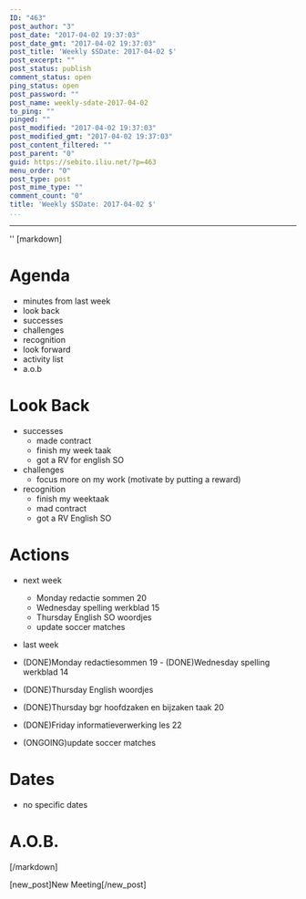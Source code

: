 ```yaml
---
ID: "463"
post_author: "3"
post_date: "2017-04-02 19:37:03"
post_date_gmt: "2017-04-02 19:37:03"
post_title: 'Weekly $SDate: 2017-04-02 $'
post_excerpt: ""
post_status: publish
comment_status: open
ping_status: open
post_password: ""
post_name: weekly-sdate-2017-04-02
to_ping: ""
pinged: ""
post_modified: "2017-04-02 19:37:03"
post_modified_gmt: "2017-04-02 19:37:03"
post_content_filtered: ""
post_parent: "0"
guid: https://sebito.iliu.net/?p=463
menu_order: "0"
post_type: post
post_mime_type: ""
comment_count: "0"
title: 'Weekly $SDate: 2017-04-02 $'
...
```

---

''
[markdown]
# Agenda

- minutes from last week
- look back
- successes
- challenges
- recognition
- look forward
- activity list
- a.o.b

# Look Back

- successes
  - made contract 
  - finish my week taak
  - got a RV for english SO
- challenges
  - focus more on my work (motivate by putting a reward)
- recognition
  - finish my weektaak
  - mad contract
  - got a RV English SO
  

 
# Actions

- next week
  - Monday redactie sommen 20
  - Wednesday spelling werkblad 15
  - Thursday English SO woordjes
  - update soccer matches

 - last week
  - (DONE)Monday redactiesommen 19  - (DONE)Wednesday spelling werkblad 14
  - (DONE)Thursday English woordjes
  - (DONE)Thursday bgr hoofdzaken en bijzaken taak 20
  - (DONE)Friday informatieverwerking les 22
  - (ONGOING)update soccer matches





# Dates
- no specific dates






# A.O.B.



[/markdown]

[new_post]New Meeting[/new_post]
